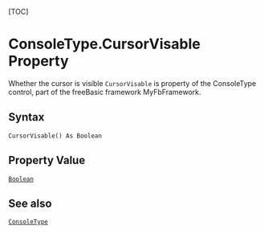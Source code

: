 [TOC]
# ConsoleType.CursorVisable Property
 Whether the cursor is visible
`CursorVisable` is property of the ConsoleType control, part of the freeBasic framework MyFbFramework.
## Syntax
```freeBasic
CursorVisable() As Boolean
```
## Property Value
[`Boolean`]("https://www.freebasic.net/wiki/KeyPgBoolean")
## See also
[`ConsoleType`](ConsoleType.md)
